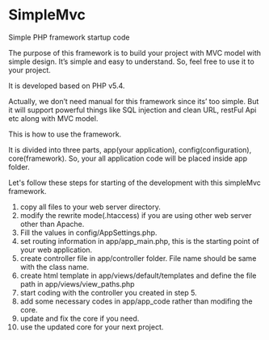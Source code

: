 # SimpleMvc
Simple PHP framework startup code

The purpose of this framework is to build your project with MVC model with simple design.
It’s simple and easy to understand.
So, feel free to use it to your project.

It is developed based on PHP v5.4.

Actually, we don’t need manual for this framework since its’ too simple.
But it will support powerful things like SQL injection and clean URL, restFul Api etc along with MVC model.

This is how to use the framework.

It is divided into three parts, app(your application), config(configuration), core(framework).
So, your all application code will be placed inside app folder.

Let's follow these steps for starting of the development with this simpleMvc framework.

1. copy all files to your web server directory.
2. modify the rewrite mode(.htaccess) if you are using other web server other than Apache.
3. Fill the values in config/AppSettings.php.
4. set routing information in app/app_main.php, this is the starting point of your web application.
5. create controller file in app/controller folder. File name should be same with the class name.
6. create html template in app/views/default/templates and define the file path in app/views/view_paths.php
7. start coding with the controller you created in step 5.
8. add some necessary codes in app/app_code rather than modifing the core.
9. update and fix the core if you need.
10. use the updated core for your next project.



